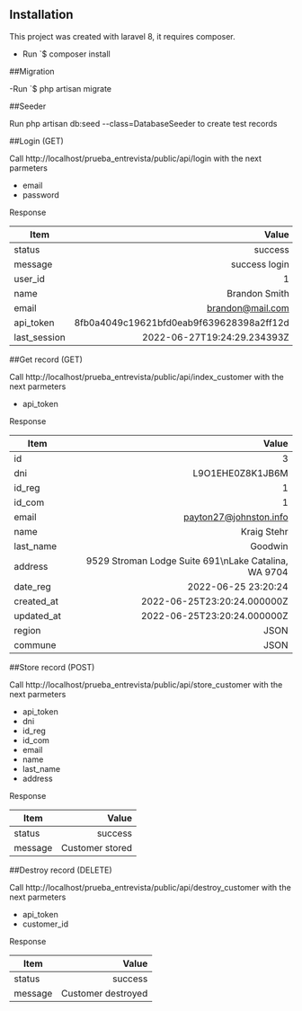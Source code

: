 ## Installation

This project was created with laravel 8, it requires composer.

- Run `$ composer install

##Migration

-Run `$ php artisan migrate

##Seeder

Run php artisan db:seed --class=DatabaseSeeder to create test records

##Login (GET)

Call http://localhost/prueba_entrevista/public/api/login with the next parmeters

- email
- password

Response 

| Item      | Value |
| --------- | -----:|
| status  | success |
| message     |   success login |
| user_id      |    1 |
| name  | Brandon Smith |
| email     |   brandon@mail.com |
| api_token      |    8fb0a4049c19621bfd0eab9f639628398a2ff12d |
| last_session      |    2022-06-27T19:24:29.234393Z |

##Get record (GET)

Call http://localhost/prueba_entrevista/public/api/index_customer with the next parmeters

- api_token

Response

| Item      | Value |
| --------- | -----:|
| id  | 3 |
| dni  | L9O1EHE0Z8K1JB6M |
| id_reg  | 1 |
| id_com  | 1 |
| email  | payton27@johnston.info |
| name  | Kraig Stehr |
| last_name  | Goodwin |
| address  | 9529 Stroman Lodge Suite 691\nLake Catalina, WA 9704 |
| date_reg  | 2022-06-25 23:20:24 |
| created_at  | 2022-06-25T23:20:24.000000Z |
| updated_at  | 2022-06-25T23:20:24.000000Z |
| region  | JSON |
| commune  | JSON |


##Store record (POST)

Call http://localhost/prueba_entrevista/public/api/store_customer with the next parmeters

- api_token
- dni
- id_reg
- id_com
- email
- name
- last_name
- address

Response

| Item      | Value |
| --------- | -----:|
| status  | success |
| message  | Customer stored |

##Destroy record (DELETE)

Call http://localhost/prueba_entrevista/public/api/destroy_customer with the next parmeters

- api_token
- customer_id

Response

| Item      | Value |
| --------- | -----:|
| status  | success |
| message  | Customer destroyed |
